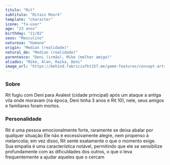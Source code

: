 ```yaml
---
titulo: "Rit"
subtitulo: "Ritain Mourk"
template: "character"
icone: "fa-user"
age: "23 anos"
birthday: "21/02"
sexo: "Masculino"
natureza: "Humano"
origin: "Median (realidade)"
natural_de: "Median (realidade)"
parentesco: "Deni (irmão), Mike (melhor amigo)"
aliados: "Mike, Alan, Raika, Deni"
image_url: "https://behind.fabriciofkt157.me/game-features/concept-arts/Rit_retrato.png"
---
```


### Sobre
Rit fugiu com Deni para Avalest (cidade principal) após um ataque a antiga vila onde moravam (na época, Deni tinha 3 anos e Rit 10), nele, seus amigos e familiares foram mortos.

### Personalidade
Rit é uma pessoa emocionalmente forte, raramente se deixa abalar por qualquer situação Ele não é excessivamente alegre, nem propenso à melancolia; em vez disso, Rit sente exatamente o que o momento exige. Sua empatia é uma característica notável, permitindo que ele se sensibilize profundamente com as dificuldades dos outros, o que o leva frequentemente a ajudar aqueles que o cercam
